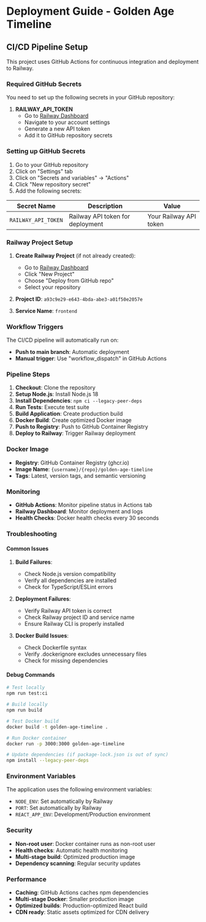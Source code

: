 # Deployment Guide - Golden Age Timeline

## CI/CD Pipeline Setup

This project uses GitHub Actions for continuous integration and deployment to Railway.

### Required GitHub Secrets

You need to set up the following secrets in your GitHub repository:

1. **RAILWAY_API_TOKEN**
   - Go to [Railway Dashboard](https://railway.app/dashboard)
   - Navigate to your account settings
   - Generate a new API token
   - Add it to GitHub repository secrets

### Setting up GitHub Secrets

1. Go to your GitHub repository
2. Click on "Settings" tab
3. Click on "Secrets and variables" → "Actions"
4. Click "New repository secret"
5. Add the following secrets:

| Secret Name | Description | Value |
|-------------|-------------|-------|
| `RAILWAY_API_TOKEN` | Railway API token for deployment | Your Railway API token |

### Railway Project Setup

1. **Create Railway Project** (if not already created):
   - Go to [Railway Dashboard](https://railway.app/dashboard)
   - Click "New Project"
   - Choose "Deploy from GitHub repo"
   - Select your repository

2. **Project ID**: `a93c9e29-e643-4bda-abe3-a01f50e2057e`
3. **Service Name**: `frontend`

### Workflow Triggers

The CI/CD pipeline will automatically run on:
- **Push to main branch**: Automatic deployment
- **Manual trigger**: Use "workflow_dispatch" in GitHub Actions

### Pipeline Steps

1. **Checkout**: Clone the repository
2. **Setup Node.js**: Install Node.js 18
3. **Install Dependencies**: `npm ci --legacy-peer-deps`
4. **Run Tests**: Execute test suite
5. **Build Application**: Create production build
6. **Docker Build**: Create optimized Docker image
7. **Push to Registry**: Push to GitHub Container Registry
8. **Deploy to Railway**: Trigger Railway deployment

### Docker Image

- **Registry**: GitHub Container Registry (ghcr.io)
- **Image Name**: `{username}/{repo}/golden-age-timeline`
- **Tags**: Latest, version tags, and semantic versioning

### Monitoring

- **GitHub Actions**: Monitor pipeline status in Actions tab
- **Railway Dashboard**: Monitor deployment and logs
- **Health Checks**: Docker health checks every 30 seconds

### Troubleshooting

#### Common Issues

1. **Build Failures**:
   - Check Node.js version compatibility
   - Verify all dependencies are installed
   - Check for TypeScript/ESLint errors

2. **Deployment Failures**:
   - Verify Railway API token is correct
   - Check Railway project ID and service name
   - Ensure Railway CLI is properly installed

3. **Docker Build Issues**:
   - Check Dockerfile syntax
   - Verify .dockerignore excludes unnecessary files
   - Check for missing dependencies

#### Debug Commands

```bash
# Test locally
npm run test:ci

# Build locally
npm run build

# Test Docker build
docker build -t golden-age-timeline .

# Run Docker container
docker run -p 3000:3000 golden-age-timeline

# Update dependencies (if package-lock.json is out of sync)
npm install --legacy-peer-deps
```

### Environment Variables

The application uses the following environment variables:

- `NODE_ENV`: Set automatically by Railway
- `PORT`: Set automatically by Railway
- `REACT_APP_ENV`: Development/Production environment

### Security

- **Non-root user**: Docker container runs as non-root user
- **Health checks**: Automatic health monitoring
- **Multi-stage build**: Optimized production image
- **Dependency scanning**: Regular security updates

### Performance

- **Caching**: GitHub Actions caches npm dependencies
- **Multi-stage Docker**: Smaller production image
- **Optimized builds**: Production-optimized React build
- **CDN ready**: Static assets optimized for CDN delivery 